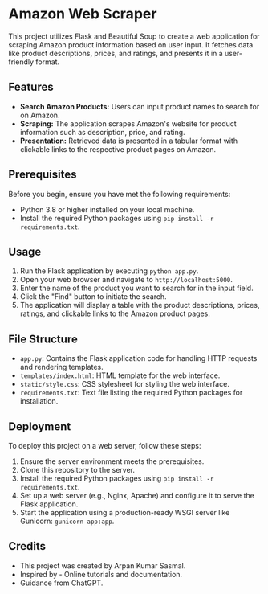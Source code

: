 # Amazon Web Scraper

This project utilizes Flask and Beautiful Soup to create a web application for scraping Amazon product information based on user input. It fetches data like product descriptions, prices, and ratings, and presents it in a user-friendly format.

## Features

- **Search Amazon Products:** Users can input product names to search for on Amazon.
- **Scraping:** The application scrapes Amazon's website for product information such as description, price, and rating.
- **Presentation:** Retrieved data is presented in a tabular format with clickable links to the respective product pages on Amazon.

## Prerequisites

Before you begin, ensure you have met the following requirements:

- Python 3.8 or higher installed on your local machine.
- Install the required Python packages using `pip install -r requirements.txt`.

## Usage

1. Run the Flask application by executing `python app.py`.
2. Open your web browser and navigate to `http://localhost:5000`.
3. Enter the name of the product you want to search for in the input field.
4. Click the "Find" button to initiate the search.
5. The application will display a table with the product descriptions, prices, ratings, and clickable links to the Amazon product pages.

## File Structure

- `app.py`: Contains the Flask application code for handling HTTP requests and rendering templates.
- `templates/index.html`: HTML template for the web interface.
- `static/style.css`: CSS stylesheet for styling the web interface.
- `requirements.txt`: Text file listing the required Python packages for installation.

## Deployment

To deploy this project on a web server, follow these steps:

1. Ensure the server environment meets the prerequisites.
2. Clone this repository to the server.
3. Install the required Python packages using `pip install -r requirements.txt`.
4. Set up a web server (e.g., Nginx, Apache) and configure it to serve the Flask application.
5. Start the application using a production-ready WSGI server like Gunicorn: `gunicorn app:app`.

## Credits

- This project was created by Arpan Kumar Sasmal.
- Inspired by - Online tutorials and documentation.
- Guidance from ChatGPT.



